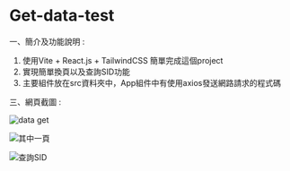 # Get-data-test

一、簡介及功能說明 :

1. 使用Vite + React.js + TailwindCSS 簡單完成這個project
2. 實現簡單換頁以及查詢SID功能
3. 主要組件放在src資料夾中，App組件中有使用axios發送網路請求的程式碼


三、網頁截圖 :

![data get](https://github.com/BruceLiu0701/Get-data-test/assets/130199748/567801fc-acc3-42ae-ae97-5e1390706246)

![其中一頁](https://github.com/BruceLiu0701/Get-data-test/assets/130199748/64004ecb-c44d-4ff0-9b96-2d6683b3e06d)

![查詢SID](https://github.com/BruceLiu0701/Get-data-test/assets/130199748/d8e616c2-453f-41aa-a97a-949cb9c4964f)

